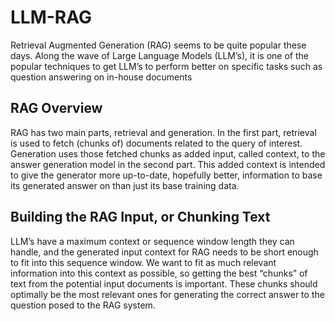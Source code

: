 # LLM-RAG
Retrieval Augmented Generation (RAG) seems to be quite popular these days. Along the wave of Large Language Models (LLM’s), it is one of the popular techniques to get LLM’s to perform better on specific tasks such as question answering on in-house documents

## RAG Overview  
RAG has two main parts, retrieval and generation. In the first part, retrieval is used to fetch (chunks of) documents related to the query of interest. Generation uses those fetched chunks as added input, called context, to the answer generation model in the second part. This added context is intended to give the generator more up-to-date, hopefully better, information to base its generated answer on than just its base training data.  

## Building the RAG Input, or Chunking Text  
LLM’s have a maximum context or sequence window length they can handle, and the generated input context for RAG needs to be short enough to fit into this sequence window. We want to fit as much relevant information into this context as possible, so getting the best “chunks” of text from the potential input documents is important. These chunks should optimally be the most relevant ones for generating the correct answer to the question posed to the RAG system.
